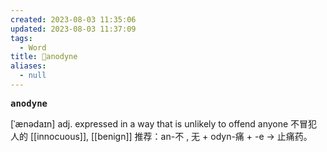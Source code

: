```yaml
---
created: 2023-08-03 11:35:06
updated: 2023-08-03 11:37:09
tags:
  - Word
title: 📖anodyne
aliases:
  - null
---
```


<pre><strong>anodyne</strong></pre>
[ˈænədaɪn]
adj. expressed in a way that is unlikely to offend anyone 不冒犯人的
[[innocuous]], [[benign]]
推荐：an-不 , 无 + odyn-痛 + -e → 止痛药。